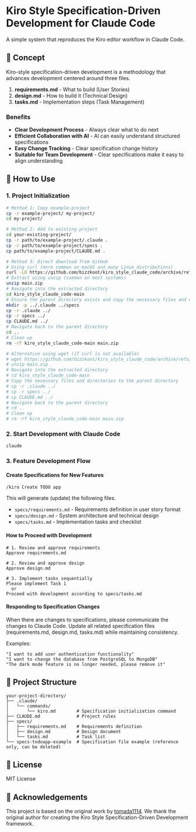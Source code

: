 # Kiro Style Specification-Driven Development for Claude Code

A simple system that reproduces the Kiro editor workflow in Claude Code.

## 🎯 Concept

Kiro-style specification-driven development is a methodology that advances development centered around three files.

1. **requirements.md** - What to build (User Stories)
2. **design.md** - How to build it (Technical Design)
3. **tasks.md** - Implementation steps (Task Management)

### Benefits

- **Clear Development Process** - Always clear what to do next
- **Efficient Collaboration with AI** - AI can easily understand structured specifications
- **Easy Change Tracking** - Clear specification change history
- **Suitable for Team Development** - Clear specifications make it easy to align understanding

## 🚀 How to Use

### 1. Project Initialization

```bash
# Method 1: Copy example-project
cp -r example-project/ my-project/
cd my-project/

# Method 2: Add to existing project
cd your-existing-project/
cp -r path/to/example-project/.claude .
cp -r path/to/example-project/specs .
cp path/to/example-project/CLAUDE.md .

# Method 3: Direct download from GitHub
# Using curl (more common on macOS and many Linux distributions)
curl -LO https://github.com/bizzkoot/kiro_style_claude_code/archive/refs/heads/main.zip
# Extract using unzip (common on most systems)
unzip main.zip
# Navigate into the extracted directory
cd kiro_style_claude_code-main
# Ensure the parent directory exists and copy the necessary files and directories
mkdir -p ../.claude ../specs
cp -r .claude ../
cp -r specs ../
cp CLAUDE.md ../
# Navigate back to the parent directory
cd ..
# Clean up
rm -rf kiro_style_claude_code-main main.zip

# Alternative using wget (if curl is not available)
# wget https://github.com/bizzkoot/kiro_style_claude_code/archive/refs/heads/main.zip
# unzip main.zip
# Navigate into the extracted directory
# cd kiro_style_claude_code-main
# Copy the necessary files and directories to the parent directory
# cp -r .claude ../
# cp -r specs ../
# cp CLAUDE.md ../
# Navigate back to the parent directory
# cd ..
# Clean up
# rm -rf kiro_style_claude_code-main main.zip
```

### 2. Start Development with Claude Code

```bash
claude
```

### 3. Feature Development Flow

#### Create Specifications for New Features

```
/kiro Create TODO app
```

This will generate (update) the following files.

- `specs/requirements.md` - Requirements definition in user story format
- `specs/design.md` - System architecture and technical design
- `specs/tasks.md` - Implementation tasks and checklist

#### How to Proceed with Development

```
# 1. Review and approve requirements
Approve requirements.md

# 2. Review and approve design
Approve design.md

# 3. Implement tasks sequentially
Please implement Task 1
  or
Proceed with development according to specs/tasks.md
```

#### Responding to Specification Changes

When there are changes to specifications, please communicate the changes to Claude Code.
Update all related specification files (requirements.md, design.md, tasks.md) while maintaining consistency.

Examples:

```
"I want to add user authentication functionality"
"I want to change the database from PostgreSQL to MongoDB"
"The dark mode feature is no longer needed, please remove it"
```

## 📁 Project Structure

```
your-project-directory/
├── .claude/
│   └── commands/
│       └── kiro.md        # Specification initialization command
├── CLAUDE.md              # Project rules
├── specs/
│   ├── requirements.md    # Requirements definition
│   ├── design.md          # Design document
│   └── tasks.md           # Task list
└── specs-todoapp-example  # Specification file example (reference only, can be deleted)
```

## 📝 License

MIT License

## 🙏 Acknowledgements

This project is based on the original work by [tomada1114](https://github.com/tomada1114/kiro_style_claude_code). We thank the original author for creating the Kiro Style Specification-Driven Development framework.